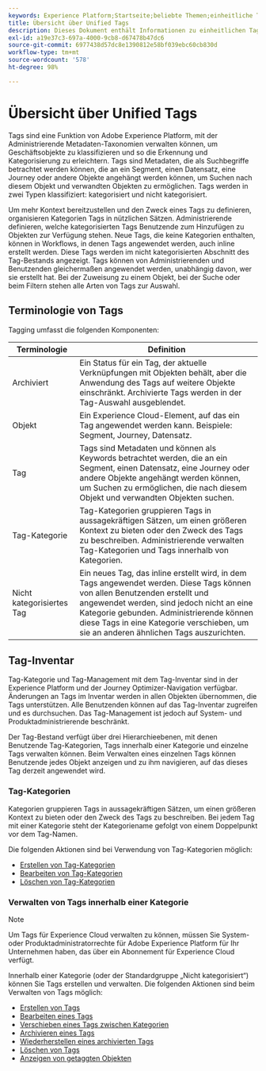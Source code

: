 ```yaml
---
keywords: Experience Platform;Startseite;beliebte Themen;einheitliche Tags;Tags
title: Übersicht über Unified Tags
description: Dieses Dokument enthält Informationen zu einheitlichen Tags in Adobe Experience Platform
exl-id: a19e37c3-697a-4000-9cb8-d67478b47dc6
source-git-commit: 6977438d57dc8e1390812e58bf039ebc60cb830d
workflow-type: tm+mt
source-wordcount: '578'
ht-degree: 98%

---
```


# Übersicht über Unified Tags

Tags sind eine Funktion von Adobe Experience Platform, mit der Administrierende Metadaten-Taxonomien verwalten können, um Geschäftsobjekte zu klassifizieren und so die Erkennung und Kategorisierung zu erleichtern. Tags sind Metadaten, die als Suchbegriffe betrachtet werden können, die an ein Segment, einen Datensatz, eine Journey oder andere Objekte angehängt werden können, um Suchen nach diesem Objekt und verwandten Objekten zu ermöglichen. Tags werden in zwei Typen klassifiziert: kategorisiert und nicht kategorisiert.

Um mehr Kontext bereitzustellen und den Zweck eines Tags zu definieren, organisieren Kategorien Tags in nützlichen Sätzen. Administrierende definieren, welche kategorisierten Tags Benutzende zum Hinzufügen zu Objekten zur Verfügung stehen. Neue Tags, die keine Kategorien enthalten, können in Workflows, in denen Tags angewendet werden, auch inline erstellt werden. Diese Tags werden im nicht kategorisierten Abschnitt des Tag-Bestands angezeigt. Tags können von Administrierenden und Benutzenden gleichermaßen angewendet werden, unabhängig davon, wer sie erstellt hat. Bei der Zuweisung zu einem Objekt, bei der Suche oder beim Filtern stehen alle Arten von Tags zur Auswahl.

## Terminologie von Tags

Tagging umfasst die folgenden Komponenten:

| Terminologie | Definition |
| --- | --- |
| Archiviert | Ein Status für ein Tag, der aktuelle Verknüpfungen mit Objekten behält, aber die Anwendung des Tags auf weitere Objekte einschränkt.  Archivierte Tags werden in der Tag-Auswahl ausgeblendet. |
| Objekt | Ein Experience Cloud-Element, auf das ein Tag angewendet werden kann.  Beispiele: Segment, Journey, Datensatz. |
| Tag | Tags sind Metadaten und können als Keywords betrachtet werden, die an ein Segment, einen Datensatz, eine Journey oder andere Objekte angehängt werden können, um Suchen zu ermöglichen, die nach diesem Objekt und verwandten Objekten suchen. |
| Tag-Kategorie | Tag-Kategorien gruppieren Tags in aussagekräftigen Sätzen, um einen größeren Kontext zu bieten oder den Zweck des Tags zu beschreiben.  Administrierende verwalten Tag-Kategorien und Tags innerhalb von Kategorien. |
| Nicht kategorisiertes Tag | Ein neues Tag, das inline erstellt wird, in dem Tags angewendet werden. Diese Tags können von allen Benutzenden erstellt und angewendet werden, sind jedoch nicht an eine Kategorie gebunden.  Administrierende können diese Tags in eine Kategorie verschieben, um sie an anderen ähnlichen Tags auszurichten. |

## Tag-Inventar

Tag-Kategorie und Tag-Management mit dem Tag-Inventar sind in der Experience Platform und der Journey Optimizer-Navigation verfügbar. Änderungen an Tags im Inventar werden in allen Objekten übernommen, die Tags unterstützen. Alle Benutzenden können auf das Tag-Inventar zugreifen und es durchsuchen. Das Tag-Management ist jedoch auf System- und Produktadministrierende beschränkt.

Der Tag-Bestand verfügt über drei Hierarchieebenen, mit denen Benutzende Tag-Kategorien, Tags innerhalb einer Kategorie und einzelne Tags verwalten können. Beim Verwalten eines einzelnen Tags können Benutzende jedes Objekt anzeigen und zu ihm navigieren, auf das dieses Tag derzeit angewendet wird.

### Tag-Kategorien

Kategorien gruppieren Tags in aussagekräftigen Sätzen, um einen größeren Kontext zu bieten oder den Zweck des Tags zu beschreiben. Bei jedem Tag mit einer Kategorie steht der Kategoriename gefolgt von einem Doppelpunkt vor dem Tag-Namen.

Die folgenden Aktionen sind bei Verwendung von Tag-Kategorien möglich:

* [Erstellen von Tag-Kategorien](./ui/tags-categories.md#create-tag-category)
* [Bearbeiten von Tag-Kategorien](./ui/tags-categories.md#edit-tag-category-edit-tag-category)
* [Löschen von Tag-Kategorien](./ui/tags-categories.md#delete-tag-category-delete-tag-category)

### Verwalten von Tags innerhalb einer Kategorie

>[!NOTE]
>
>Um Tags für Experience Cloud verwalten zu können, müssen Sie System- oder Produktadministratorrechte für Adobe Experience Platform für Ihr Unternehmen haben, das über ein Abonnement für Experience Cloud verfügt.

Innerhalb einer Kategorie (oder der Standardgruppe „Nicht kategorisiert“) können Sie Tags erstellen und verwalten. Die folgenden Aktionen sind beim Verwalten von Tags möglich:

* [Erstellen von Tags](./ui/managing-tags.md#create-a-tag-create-tag)
* [Bearbeiten eines Tags](./ui/managing-tags.md#edit-a-tag-edit-tag)
* [Verschieben eines Tags zwischen Kategorien](./ui/managing-tags.md#move-a-tag-between-categories-move-tag)
* [Archivieren eines Tags](./ui/managing-tags.md#archive-a-tag-archive-tag)
* [Wiederherstellen eines archivierten Tags](./ui/managing-tags.md#restore-an-archived-tag-restore-archived-tag)
* [Löschen von Tags](./ui/managing-tags.md#delete-a-tag-delete-tag)
* [Anzeigen von getaggten Objekten](./ui/managing-tags.md#viewing-tagged-objects-view-tagged)
